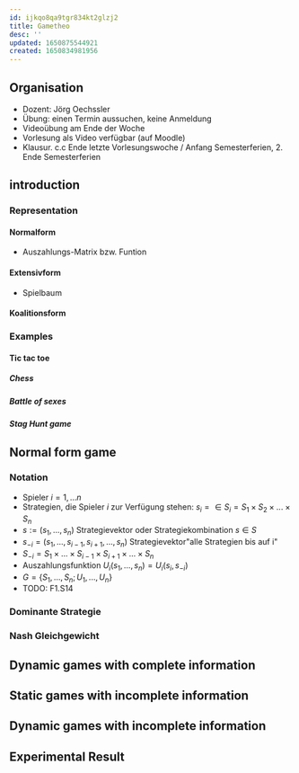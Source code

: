```yaml
---
id: ijkqo8qa9tgr834kt2glzj2
title: Gametheo
desc: ''
updated: 1650875544921
created: 1650834981956
---
```


## Organisation

- Dozent: Jörg Oechssler
- Übung: einen Termin aussuchen, keine Anmeldung
- Videoübung am Ende der Woche
- Vorlesung als Video verfügbar (auf Moodle)
- Klausur. c.c Ende letzte Vorlesungswoche / Anfang Semesterferien, 2. Ende Semesterferien

## introduction

### Representation

#### Normalform

- Auszahlungs-Matrix bzw. Funtion

#### Extensivform

- Spielbaum

#### Koalitionsform

### Examples

#### Tic tac toe

##### Chess

##### Battle of sexes

##### Stag Hunt game

## Normal form game

### Notation

- Spieler $i=1,...n$
- Strategien, die Spieler $i$ zur Verfügung stehen: $s_i =\in S_i = S_1 \times S_2\times ... \times S_n$
- $s := (s_1,...,s_n)$ Strategievektor oder Strategiekombination $s\in S$
- $s_{-i} = (s_1,...,s_{i-1},s_{i+1},...,s_n)$ Strategievektor"alle Strategien bis auf i"
- $S_{-i} = S_1\times ...\times S_{i-1}\times S_{i+1}\times ... \times S_n$
- Auszahlungsfunktion $U_i(s_1,...,s_n) = U_i(s_i, s_{-i})$
- $G=\{S_1,...,S_n;U_1,...,U_n\}$
- TODO: F1.S14

### Dominante Strategie

### Nash Gleichgewicht

## Dynamic games with complete information

## Static games with incomplete information

## Dynamic games with incomplete information

## Experimental Result